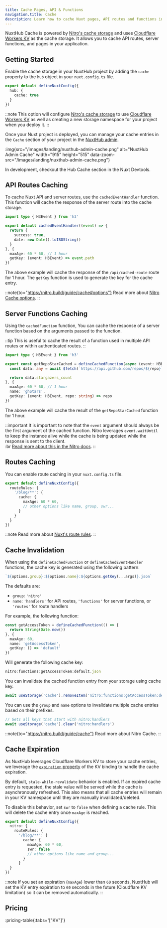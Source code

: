```yaml
---
title: Cache Pages, API & Functions
navigation.title: Cache
description: Learn how to cache Nuxt pages, API routes and functions in with NuxtHub cache storage.
---
```


NuxtHub Cache is powered by [Nitro's cache storage](https://nitro.build/guide/cache#customize-cache-storage) and uses [Cloudflare Workers KV](https://developers.cloudflare.com/kv) as the cache storage. It allows you to cache API routes, server functions, and pages in your application.

## Getting Started

Enable the cache storage in your NuxtHub project by adding the `cache` property to the `hub` object in your `nuxt.config.ts` file.

```ts [nuxt.config.ts]
export default defineNuxtConfig({
  hub: {
    cache: true
  }
})
```

::note
This option will configure [Nitro's cache storage](https://nitro.build/guide/cache#customize-cache-storage) to use [Cloudflare Workers KV](https://developers.cloudflare.com/kv) as well as creating a new storage namespace for your project when you deploy it.
::

Once your Nuxt project is deployed, you can manage your cache entries in the `Cache` section of your project in the [NuxtHub admin](https://admin.hub.nuxt.com/).

:img{src="/images/landing/nuxthub-admin-cache.png" alt="NuxtHub Admin Cache" width="915" height="515" data-zoom-src="/images/landing/nuxthub-admin-cache.png"}

In development, checkout the Hub Cache section in the Nuxt Devtools.

## API Routes Caching

To cache Nuxt API and server routes, use the `cachedEventHandler` function. This function will cache the response of the server route into the cache storage.

```ts [server/api/cached-route.ts]
import type { H3Event } from 'h3'

export default cachedEventHandler((event) => {
  return {
    success: true,
    date: new Date().toISOString()
  }
}, {
  maxAge: 60 * 60, // 1 hour
  getKey: (event: H3Event) => event.path
})
```

The above example will cache the response of the `/api/cached-route` route for 1 hour. The `getKey` function is used to generate the key for the cache entry.

::note{to="https://nitro.build/guide/cache#options"}
Read more about [Nitro Cache options](https://nitro.build/guide/cache#options).
::

## Server Functions Caching

Using the `cachedFunction` function, You can cache the response of a server function based on the arguments passed to the function.

::tip
This is useful to cache the result of a function used in multiple API routes or within authenticated routes.
::


```ts [server/utils/cached-function.ts]
import type { H3Event } from 'h3'

export const getRepoStarCached = defineCachedFunction(async (event: H3Event, repo: string) => {
  const data: any = await $fetch(`https://api.github.com/repos/${repo}`)

  return data.stargazers_count
}, {
  maxAge: 60 * 60, // 1 hour
  name: 'ghStars',
  getKey: (event: H3Event, repo: string) => repo
})
```

The above example will cache the result of the `getRepoStarCached` function for 1 hour.

::important
It is important to note that the `event` argument should always be the first argument of the cached function. Nitro leverages `event.waitUntil` to keep the instance alive while the cache is being updated while the response is sent to the client.  
:br
[Read more about this in the Nitro docs](https://nitro.build/guide/cache#edge-workers).
::

## Routes Caching

You can enable route caching in your `nuxt.config.ts` file.

```ts [nuxt.config.ts]
export default defineNuxtConfig({
  routeRules: {
    '/blog/**': {
      cache: {
        maxAge: 60 * 60,
        // other options like name, group, swr...
      }
    }
  }
})
```

::note
Read more about [Nuxt's route rules](https://nuxt.com/docs/guide/concepts/rendering#hybrid-rendering).
::

## Cache Invalidation

When using the `defineCachedFunction` or `defineCachedEventHandler` functions, the cache key is generated using the following pattern:

```ts
`${options.group}:${options.name}:${options.getKey(...args)}.json`
```

The defaults are:
- `group`: `'nitro'`
- `name`: `'handlers'` for API routes,  `'functions'` for server functions, or `'routes'` for route handlers

For example, the following function:

```ts
const getAccessToken = defineCachedFunction(() => {
  return String(Date.now())
}, {
  maxAge: 60,
  name: 'getAccessToken',
  getKey: () => 'default'
})
```

Will generate the following cache key:

```ts
nitro:functions:getAccessToken:default.json
```

You can invalidate the cached function entry from your storage using cache key.

```ts
await useStorage('cache').removeItem('nitro:functions:getAccessToken:default.json')
```

You can use the `group` and `name` options to invalidate multiple cache entries based on their prefixes. 

```ts
// Gets all keys that start with nitro:handlers
await useStorage('cache').clear('nitro:handlers')
```


::note{to="https://nitro.build/guide/cache"}
Read more about Nitro Cache.
::

## Cache Expiration

As NuxtHub leverages Cloudflare Workers KV to store your cache entries, we leverage the [`expiration` property](https://developers.cloudflare.com/kv/api/write-key-value-pairs/#expiring-keys) of the KV binding to handle the cache expiration.

By default, `stale-while-revalidate` behavior is enabled. If an expired cache entry is requested, the stale value will be served while the cache is asynchronously refreshed. This also means that all cache entries will remain in your KV namespace until they are manually invalidated/deleted. 

To disable this behavior, set `swr` to `false` when defining a cache rule. This will delete the cache entry once `maxAge` is reached.

```ts [nuxt.config.ts]
export default defineNuxtConfig({
  nitro: {
    routeRules: {
      '/blog/**': {
        cache: {
          maxAge: 60 * 60,
          swr: false
          // other options like name and group...
        }
      }
  }
})
```

::note
If you set an expiration (`maxAge`) lower than `60` seconds, NuxtHub will set the KV entry expiration to `60` seconds in the future (Cloudflare KV limitation) so it can be removed automatically.
::

## Pricing

:pricing-table{:tabs='["KV"]'}
